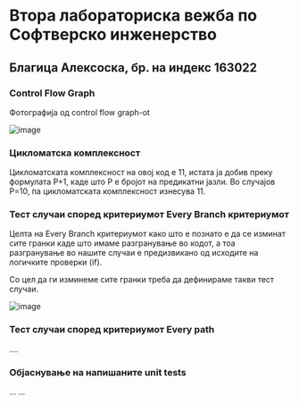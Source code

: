 # Втора лабораториска вежба по Софтверско инженерство

## Благица Алексоска, бр. на индекс 163022


###  Control Flow Graph

Фотографија од control flow graph-ot 


![image](https://github.com/BlagicaAleksoska/SI_2023_lab2_163022/assets/129745708/a2ceee0a-48a4-462c-aab0-c816c9f7ef81)

### Цикломатска комплексност

Цикломатската комплексност на овој код е 11, истата ја добив преку формулата P+1, каде што P е бројот на предикатни јазли. Во случајoв P=10, па цикломатската комплексност изнесува 11.

### Тест случаи според критериумот Every Branch критериумот

Целта на Every Branch критериумот како што е познато е да се изминат сите гранки каде што имаме разгранување во кодот, а тоа разгранување во нашите случаи е предизвикано од исходите на логичките проверки (if).

Со цел да ги изминеме сите гранки треба да дефинираме такви тест случаи.

![image](https://github.com/BlagicaAleksoska/SI_2023_lab2_163022/assets/129745708/dcd1ec34-09e5-4c58-8c08-9aca31093278)



### Тест случаи според критериумот Every path

.... 

### Објаснување на напишаните unit tests

...
...
